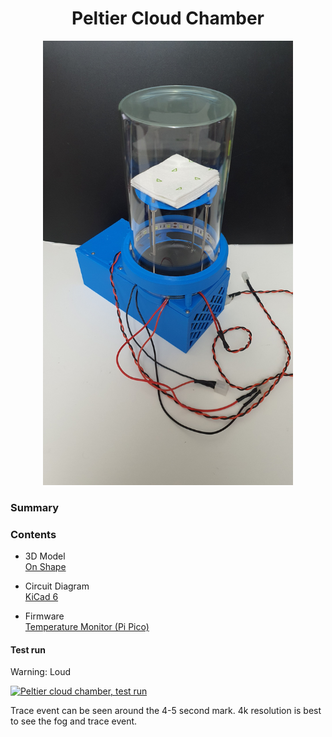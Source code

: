 
<h1  align="center"> Peltier Cloud Chamber </h1>


<p align="center">
  <img src="docs/img/PeltierCloudChamber_20220225.jpg" alt="rendering" width="400"/>
</p>


### Summary



### Contents
* 3D Model <br>
[On Shape](https://cad.onshape.com/documents/e24d3f0c59092dfada429e6a/w/2fb653e358505a46670996ee/e/9da5f6a65d5f518dba16bbf6?renderMode=0&uiState=620a0dbf09703926ef2a5f91)

* Circuit Diagram <br>
[KiCad 6](https://github.com/citizen-science-and-engineering/peltier-cloud-chamber/tree/main/circuit%20diagrams/temperature_monitor_pi_pico)

* Firmware <br>
[Temperature Monitor (Pi Pico)](https://github.com/citizen-science-and-engineering/peltier-cloud-chamber/tree/main/firmware/temperature_monitor_pi_pico)

#### Test run
Warning: Loud

[![Peltier cloud chamber, test run](http://img.youtube.com/vi/RtNYaMzXH0c/0.jpg)](https://youtu.be/RtNYaMzXH0c "Peltier cloud chamber, test run")

Trace event can be seen around the 4-5 second mark. 4k resolution is best to see the fog and trace event. 

